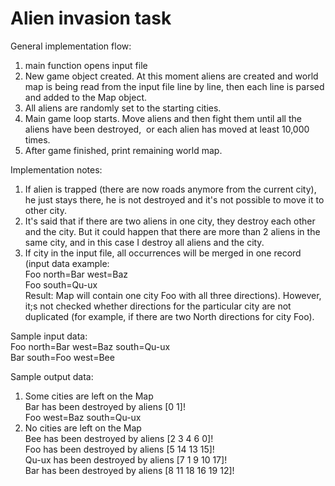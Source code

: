 # Alien invasion task

General implementation flow:
1. main function opens input file
2. New game object created. At this moment aliens are created and world map is being read 
from the input file line by line, then each line is parsed and added to the Map object.
3. All aliens are randomly set to the starting cities.
4. Main game loop starts. Move aliens and then fight them until​ ​all​ ​the​ ​aliens​ ​have​ ​been destroyed,​ ​
or​ ​each​ ​alien​ ​has​ ​moved​ ​at​ ​least​ ​10,000​ ​times.
5. After game finished, print remaining world map.  

Implementation notes:
1. If alien is trapped (there are now roads anymore from the current city),
he just stays there, he is not destroyed and it's not possible to move it to other city.
2. It's said that if there are two aliens in one city, they destroy each other and the city.
But it could happen that there are more than 2 aliens in the same city, and in this case 
I destroy all aliens and the city.
3. If city in the input file, all occurrences will be merged in one record (input data example:  
Foo north=Bar west=Baz   
Foo south=Qu-ux  
Result: Map will contain one city Foo with all three directions). However, it;s not checked 
whether directions for the particular city are not duplicated (for example, if there are two 
North directions for city Foo).  

Sample input data:  
Foo​ ​north=Bar​ ​west=Baz​ ​south=Qu-ux  
Bar​ ​south=Foo​ ​west=Bee

Sample output data:  
1. Some cities are left on the Map  
Bar has​ ​been​ ​destroyed​ ​by​ ​alien​s [0 1]!  
Foo west=Baz south=Qu-ux
2. No cities are left on the Map  
Bee has​ ​been​ ​destroyed​ ​by​ ​alien​s [2 3 4 6 0]!  
Foo has​ ​been​ ​destroyed​ ​by​ ​alien​s [5 14 13 15]!  
Qu-ux has​ ​been​ ​destroyed​ ​by​ ​alien​s [7 1 9 10 17]!  
Bar has​ ​been​ ​destroyed​ ​by​ ​alien​s [8 11 18 16 19 12]!  

